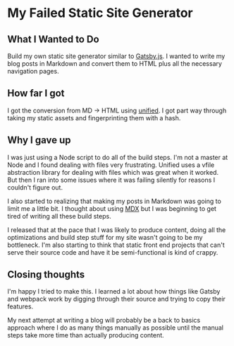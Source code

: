 # My Failed Static Site Generator
## What I Wanted to Do
Build my own static site generator similar to [Gatsby.js](https://www.gatsbyjs.org/).
I wanted to write my blog posts in Markdown and convert them to HTML plus all the necessary navigation pages.

## How far I got
I got the conversion from MD -> HTML using [unified](https://unifiedjs.github.io/).
I got part way through taking my static assets and fingerprinting them with a hash.

## Why I gave up
I was just using a Node script to do all of the build steps. I'm not a master at Node and I found dealing with files very frustrating.
Unified uses a vfile abstraction library for dealing with files which was great when it worked.
But then I ran into some issues where it was failing silently for reasons I couldn't figure out.

I also started to realizing that making my posts in Markdown was going to limit me a little bit. 
I thought about using [MDX](https://github.com/mdx-js/mdx) but I was beginning to get tired of writing all these build steps.

I released that at the pace that I was likely to produce content, doing all the optimizations and build step stuff for my site wasn't going to be my bottleneck.
I'm also starting to think that static front end projects that can't serve their source code and have it be semi-functional is kind of crappy.

## Closing thoughts
I'm happy I tried to make this. I learned a lot about how things like Gatsby and webpack work by digging through their source and trying to copy their features.

My next attempt at writing a blog will probably be a back to basics approach where I do as many things manually as possible until the manual steps take more time than actually producing content.
